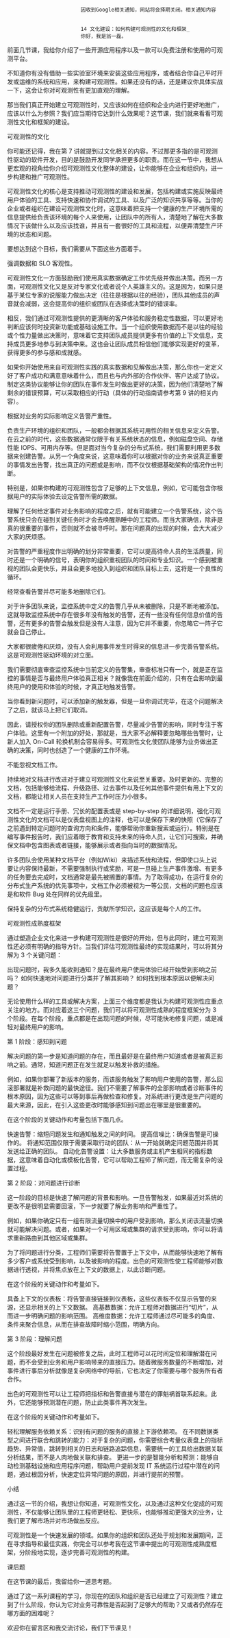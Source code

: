 
                            
                            因收到Google相关通知，网站将会择期关闭。相关通知内容
                            
                            
                            14 文化建设：如何构建可观测性的文化和框架_
                            你好，我是翁一磊。

前面几节课，我给你介绍了一些开源应用程序以及一款可以免费注册和使用的可观测平台。

不知道你有没有借助一些实验室环境来安装这些应用程序，或者结合你自己平时开发或运维的系统和应用，来构建可观测性。如果还没有的话，还是建议你具体实战一下，这会让你对可观测性有更加直观的理解。

那当我们真正开始建立可观测性时，又应该如何在组织和企业内进行更好地推广，应该以什么为参照？我们应当期待它达到什么效果呢？这节课，我们就来看看可观测性文化和框架的建设。

可观测性的文化

你可能还记得，我在第 7 讲就提到过文化相关的内容。不过那更多指的是可观测性驱动的软件开发，目的是鼓励开发同学承担更多的职责。而在这一节中，我想从更宏观的视角给你介绍可观测性文化整体的建设，让你能够在企业和组织内，进一步构建和推广可观测性。

可观测性文化的核心是支持推动可观测性的建设和发展，包括构建或实施反映最终用户体验的工具、支持快速和协作调试的工具、以及广泛的知识共享等等。当你的企业或者组织在建设可观测性文化时，这意味着把支持一个健康的生产环境所需的信息提供给负责该环境的每个人来使用，让团队中的所有人，清楚地了解在大多数情况下该做什么以及应该找谁，并且有一套很好的工具和流程，以便弄清楚生产环境的状态和问题。

要想达到这个目标，我们需要从下面这些方面着手。


强调数据和 SLO 客观性。


可观测性文化一方面鼓励我们使用真实数据确定工作优先级并做出决策。而另一方面，可观测性文化又是反对专家文化或者说个人英雄主义的。这是因为，如果只是基于某位专家的说服能力做出决定（往往是根据以往的经验），团队其他成员的声音就会减弱，这会提高你的组织或团队在选择或决策时的错误率。

相反，我们通过可观测性提供的更清晰的客户体验和服务稳定性数据，可以更好地判断应该何时投资新功能或基础设施工作。当一个组织使用数据而不是以往的经验或个性力量做出决策时，意味着它支持团队成员提供更多有价值的上下文信息，支持成员更多地参与到决策中来。这也会让团队成员相信他们能够实现更好的变革，获得更多的参与感和成就感。

如果你开始使用来自可观测性实践的真实数据和见解做出决策，那么你也一定定义好了客户成功和满意意味着什么，而且也与内外部的合作伙伴、客户达成了协议。制定这类协议能够让你的团队在事件发生时做出更好的决策，因为他们清楚地了解剩余的错误预算，可以采取相应的行动（具体的行动指南请参考第 9 讲的相关内容）。


根据对业务的实际影响定义告警严重性。


负责生产环境的组织和团队，一般都会根据其系统可用性的相关信息来定义告警。在云之前的时代，这些数据通常仅限于有关系统状态的信息，例如磁盘空间、存储性能 IOPS、可用内存等。但是面对当今复杂的分布式系统，我们需要利用更多数据来创建告警。从另一个角度来说，这意味着你可以根据对你的业务来说真正重要的事情发出告警，找出真正的问题或是影响，而不仅仅根据基础架构的情况作出判断。

特别是，如果你构建的可观测性包含了足够的上下文信息，例如，它可能包含你根据用户的实际体验去设定告警所需的数据。

理解了任何给定事件对业务影响的程度之后，就有可能建立一个告警系统，这个告警系统只会在碰到关键任务时才会去唤醒熟睡中的工程师。而当大家确信，除非是真的很重要的事件，否则就不会被寻呼时。那在问题真的出现的时候，会大大减少大家的厌烦感。

对告警的严重程度作出明确的划分非常重要，它可以提高待命人员的生活质量，同时还是一个明确的信号，表明你的组织重视团队的时间和专业知识。一个感到被重视的团队会更快乐，并且会更多地投入到组织和团队目标上去，这将是一个良性的循环。


经常查看告警并尽可能多地删除它们。


对于许多团队来说，监控系统中定义的告警几乎从未被删除，只是不断地被添加。这就导致监控系统中存在很多年没有触发的告警，还有一些没有任何信息价值的告警，还有更多的告警会触发但是没有人注意，因为它并不重要，你忽略它一阵子它就会自己停止。

大家都很疲倦和厌烦，没有人会利用事件发生时得来的信息进一步完善告警系统。这是可观测性驱动环境的对立面。

我们需要彻底审查监控系统中当前定义的告警集，审查标准只有一个，就是正在监控的事情是否与最终用户体验真正相关？就像我在前面介绍的，只有在会影响到最终用户的使用和体验的时候，才真正地触发告警。

当你看到新问题时，可以添加新的触发器，但是一旦你调试完毕，在这个问题解决了之后，就该马上把它们取消。

因此，请授权你的团队删除或重新配置告警，尽量减少告警的影响，同时专注于客户体验。这里有一个附加的好处，那就是，当大家不必解释要忽略哪些告警时，让新人加入 On-Call 轮换机制会容易得多。可观测性文化使团队能够为业务做出正确的决策，同时也创造了一个健康的工作环境。


不能忽视文档工作。


持续地对文档进行改进对于建立可观测性文化来说至关重要。及时更新的、完整的文档，包括能够给流程、升级路径、过去事件以及任何其他事件提供有用上下文的文档，都能让相关人员在支持生产工作时压力小很多。

文档不一定是运行手册、冗长的配置表或是 step-by-step 的详细说明，强化可观测性文化的文档可以是仪表盘视图上的注释，也可以是保存下来的快照（它保存了之前遇到特定问题时的查询方向和条件，能够帮助你重新搜索或运行）。特别是在编写事件报告时，我们应着眼于教育和支持未来的待命人员，让它们可搜索，并确保文档中包含图表或者链接，能够展示或者指向当时的数据情况。

许多团队会使用某种文档平台（例如Wiki）来描述系统和流程，但即使口头上说要让内容保持最新，不需要强制执行或奖励，可是一旦碰上生产事件激增、有更多的任务要去完成时，文档通常是最先被搁置的事情。为了取得成功，在运行复杂的分布式生产系统的优先事项中，文档工作必须被视为一等公民，文档的问题也应该是和软件 Bug 处在同样的优先级里。

保持复杂的分布式系统稳健运行，贡献所学知识，这应该是每个人的工作。

可观测性成熟度框架

通过塑造企业文化来进一步构建可观测性是很好的开始，但与此同时，建立可观测性还必须有明确的指导方针。当我们评估可观测性最终的实现结果时，可以将其分解为 3 个关键问题：


出现问题时，我多久能收到通知？是在最终用户使用体验已经开始受到影响之前吗？
如何快速地对问题进行分类并了解其影响？
如何找到根本原因以便解决问题？


无论使用什么样的工具或解决方案，上面三个维度都是我认为构建可观测性应重点关注的地方。而对应着这三个问题，我们可以将可观测性成熟的程度框架分为 3 个阶段。在每个阶段，重点都是在出现问题的时候，尽可能快地修复问题，或是减轻对最终用户的影响。

第 1 阶段：感知到问题

解决问题的第一步是知道问题的存在，而且最好是在最终用户知道或者是被真正影响之前。通常，知道问题正在发生就足以触发补救的措施。

例如，如果你部署了新版本的服务，而该服务触发了影响用户使用的告警，那么回滚部署就是补救问题的最快途径。我们不需要了解事件的全部影响或者诊断事件的根本原因，因为这些可以等到事后再做检查和修复。对系统进行更改是生产问题的最大来源，因此，在引入这些更改时能够感知到问题出在哪里是很重要的。

在这个阶段的关键动作和考量包括下面几点。


快速告警：缩短问题发生和通知触发之间的时间。
提高信噪比：确保告警是可操作的。
将通知范围仅限于需要采取行动的团队：从一开始就确定问题范围并将其发送给正确的团队。
自动化告警设置：让大多数服务或主机产生相同的指标数据，这意味着自动化或模板化告警，它可以帮助工程师了解问题，而无需复杂的设置过程。


第 2 阶段：对问题进行诊断

这一阶段的目标是快速了解问题的背景和影响。一旦告警触发，如果最近对系统的更改不是很明显需要回滚，下一步就要了解业务影响和严重性了。

例如，如果你确定只有一组有限流量切换中的用户受到影响，那么关闭该流量切换就可能解决问题。或者，如果对一个可用区域或集群的请求受到影响，你可以将请求重新路由到其他区域或集群。

为了将问题进行分类，工程师们需要将告警置于上下文中，从而能够快速地了解有多少客户或系统受到影响，以及被影响的程度。出色的可观测性使工程师能够对数据进行透视，并将焦点放在上下文的数据上，以此诊断问题。

在这个阶段的关键动作和考量如下。


具备上下文的仪表板：将告警直接链接到仪表板，这些仪表板不仅显示告警的来源，还显示相关的上下文数据。
高基数数据：允许工程师对数据进行“切片”，从而进一步明确问题的影响范围。
高维度数据：允许工程师通过尽可能多的角度、条件来聚合信息，从而在排查故障时缩小范围，明确方向。


第 3 阶段：理解问题

这个阶段最好发生在问题被修复之后，此时工程师可以花时间定位和理解潜在问题，而不会受到业务和用户影响带来的直接压力。随着微服务数量的不断增加，对事件进行事后分析就像是复杂网络中的导航，它也决定了你需要与哪个服务所有者合作。

出色的可观测性可以让工程师把指标和告警直接与潜在的罪魁祸首联系起来。此外，它还能够预测潜在问题，防止此类事件再次发生。

在这个阶段的关键动作和考量如下。


轻松理解服务依赖关系：识别有问题的服务的直接上下游依赖项。
在不同数据类型之间进行联合和跳转的能力：对于复杂的问题，你需要综合考量仪表盘上的指标趋势、异常值，跳转到相关的日志和链路追踪信息，需要统一的工具给出数据关联分析结果，而不是人肉地做关联和排查。
更进一步的是智能分析和预测：能够自动检测基础设施和应用程序问题，帮助用户提前发现 IT 系统运行过程中潜在的问题，通过根因分析，快速定位异常问题的原因，并进行提前的预警。


小结

通过这一节的介绍，我想让你知道，可观测性文化，以及通过这种文化促成的可观测性，不仅能够让团队里的工程师更轻松、更快乐，也能够推动更强大的业务，让我们更了解市场并对市场做出反应。

可观测性是一个快速发展的领域。如果你的组织和团队还处于规划和发展期间，正在寻求指导和最佳实践，你完全可以参考我在这节课中提出的可观测性成熟度框架，分阶段地实现，逐步完善可观测性的构建。

课后题

在这节课的最后，我留给你一道思考题。

通过了这一系列课程的学习，你现在的团队和组织是否已经建立了可观测性？建立到了什么阶段，你认为它对业务可靠性是否起到了足够大的帮助？又或者仍然存在哪方面的困难呢？

欢迎你在留言区和我交流讨论，我们下节课见！

                        
                        
                            